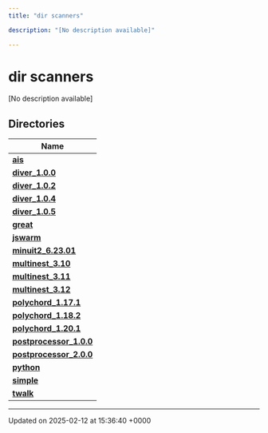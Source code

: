 ```yaml
---
title: "dir scanners"

description: "[No description available]"

---
```


# dir scanners

[No description available]

## Directories

| Name           |
| -------------- |
| **[ais](/documentation/code/files/dir_6f054e267a7cdd83788c52ba8dc0898e/#dir-ais)**  |
| **[diver_1.0.0](/documentation/code/files/dir_9bd3aed32ec8bd367861725b20010384/#dir-diver-1-0-0)**  |
| **[diver_1.0.2](/documentation/code/files/dir_fe5cdeed6f25b5e8a069027a5edb5ecb/#dir-diver-1-0-2)**  |
| **[diver_1.0.4](/documentation/code/files/dir_cd56b820a3fd9ed55409611c7168824f/#dir-diver-1-0-4)**  |
| **[diver_1.0.5](/documentation/code/files/dir_ecb2b0144e00fab0e9cc7b4330665b40/#dir-diver-1-0-5)**  |
| **[great](/documentation/code/files/dir_c2376b1b28bb353769fcfd26f3d1eeb1/#dir-great)**  |
| **[jswarm](/documentation/code/files/dir_a5abbb0f88ad1325ecdf27330b4e5040/#dir-jswarm)**  |
| **[minuit2_6.23.01](/documentation/code/files/dir_7fcfb5b82aa150d39c838e6a12859a9d/#dir-minuit2-6-23-01)**  |
| **[multinest_3.10](/documentation/code/files/dir_5586646e495602c2f03a5336e5e192fd/#dir-multinest-3-10)**  |
| **[multinest_3.11](/documentation/code/files/dir_306d653ce190cf44278777a89d3651fa/#dir-multinest-3-11)**  |
| **[multinest_3.12](/documentation/code/files/dir_d1a87f2713a707d542cb350d4cb65323/#dir-multinest-3-12)**  |
| **[polychord_1.17.1](/documentation/code/files/dir_6b1e346d6123626e373511de3785bcc9/#dir-polychord-1-17-1)**  |
| **[polychord_1.18.2](/documentation/code/files/dir_3de1cbd221e731b2497e5ee3aeeea5ef/#dir-polychord-1-18-2)**  |
| **[polychord_1.20.1](/documentation/code/files/dir_b430640f4f39d6c7b33f69d5e30d7712/#dir-polychord-1-20-1)**  |
| **[postprocessor_1.0.0](/documentation/code/files/dir_7b69e7ad4fec2b09bd32d36e3f57d933/#dir-postprocessor-1-0-0)**  |
| **[postprocessor_2.0.0](/documentation/code/files/dir_956502f093d814aec56dee1681ec96bb/#dir-postprocessor-2-0-0)**  |
| **[python](/documentation/code/files/dir_84793138ed52c70fb4604542838f6727/#dir-python)**  |
| **[simple](/documentation/code/files/dir_2fc5b0cddd582275265e6d78b79ba9e2/#dir-simple)**  |
| **[twalk](/documentation/code/files/dir_97255124848cb6f74544e390937dcdd5/#dir-twalk)**  |






-------------------------------

Updated on 2025-02-12 at 15:36:40 +0000
